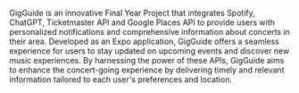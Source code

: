 GigGuide is an innovative Final Year Project that integrates Spotify, ChatGPT, Ticketmaster API and Google Places API to provide users with personalized notifications and comprehensive information about concerts in their area. Developed as an Expo application, GigGuide offers a seamless experience for users to stay updated on upcoming events and discover new music experiences.
By harnessing the power of these APIs, GigGuide aims to enhance the concert-going experience by delivering timely and relevant information tailored to each user's preferences and location.
